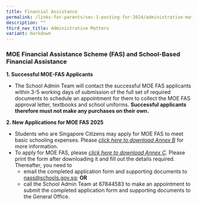 ```yaml
---
title: Financial Assistance
permalink: /links-for-parents/sec-1-posting-for-2024/administrative-matters/financial-assistance/
description: ""
third_nav_title: Administrative Matters
variant: markdown
---
```

### MOE Financial Assistance Scheme (FAS) and School-Based Financial Assistance

**1. Successful MOE-FAS Applicants**

- The School Admin Team will contact the successful MOE FAS applicants within 3-5 working days of submission of the full set of required documents to schedule an appointment for them to collect the MOE FAS approval letter, textbooks and school uniforms. **Successful applicants therefore must not make any purchases on their own.**

**2. New Applications for MOE FAS 2025**

* Students who are Singapore Citizens may apply for MOE FAS to meet basic schooling expenses. Please *[click here to download Annex B](/files/Sec%201%20Intake%202025/Annex_B_MOE_FAS_pamphlet.pdf)* for more information.
* To apply for MOE FAS, please *[click here to download Annex C](/files/Sec%201%20Intake%202025/Annex_C_MOE_FAS_Application_Form_2025.pdf)*. Please print the form after downloading it and fill out the details required. Thereafter, you need to
	* email the completed application form and supporting documents to [nass@schools.gov.sg](mailto:nass@schools.gov.sg); **OR** 
	* call the School Admin Team at 67844583 to make an appointment to submit the completed application form and supporting documents to the General Office.